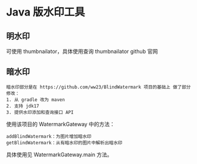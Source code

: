 # Java 版水印工具
## 明水印
可使用 thumbnailator，具体使用查询 thumbnailator github 官网
## 暗水印
```
暗水印部分是在 https://github.com/ww23/BlindWatermark 项目的基础上 做了部分修改：
1. 从 gradle 改为 maven
2. 支持 jdk17
3. 提供水印添加和查询接口 API
```
使用该项目的 WatermarkGateway 中的方法：
```
addBlindWatermark：为图片增加暗水印
getBlindWatermark：从有暗水印的图片中解析出暗水印
```
具体使用见 WatermarkGateway.main 方法。
